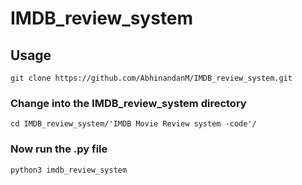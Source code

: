 # IMDB_review_system
## Usage

`
git clone https://github.com/AbhinandanM/IMDB_review_system.git
`

### Change into the IMDB_review_system directory

`
cd IMDB_review_system/'IMDB Movie Review system -code'/
`

### Now run the .py file

`
python3 imdb_review_system
`
